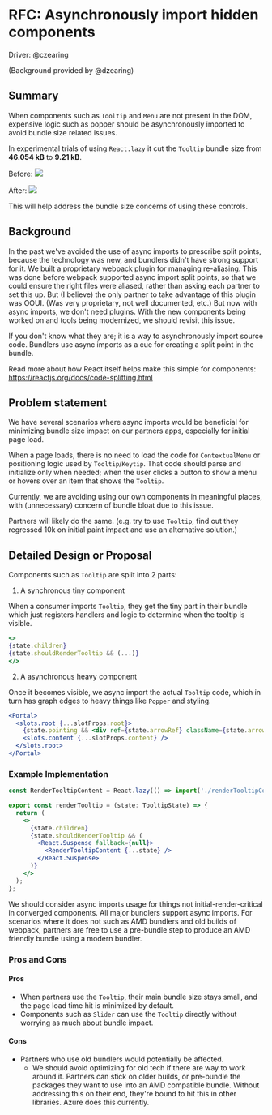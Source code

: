 # RFC: Asynchronously import hidden components

Driver: @czearing

(Background provided by @dzearing)

## Summary

When components such as `Tooltip` and `Menu` are not present in the DOM, expensive logic such as popper should be asynchronously imported to avoid bundle size related issues.

In experimental trials of using `React.lazy` it cut the `Tooltip` bundle size from **46.054 kB** to **9.21 kB**.

Before:
![](https://i.imgur.com/hBbg3OE.png)

After:
![](https://i.imgur.com/LrXqGcp.png)

This will help address the bundle size concerns of using these controls.

## Background

In the past we've avoided the use of async imports to prescribe split points, because the technology was new, and bundlers didn't have strong support for it. We built a proprietary webpack plugin for managing re-aliasing. This was done before webpack supported async import split points, so that we could ensure the right files were aliased, rather than asking each partner to set this up. But (I believe) the only partner to take advantage of this plugin was OOUI. (Was very proprietary, not well documented, etc.) But now with async imports, we don't need plugins. With the new components being worked on and tools being modernized, we should revisit this issue.

If you don't know what they are; it is a way to asynchronously import source code. Bundlers use async imports as a cue for creating a split point in the bundle.

Read more about how React itself helps make this simple for components: https://reactjs.org/docs/code-splitting.html

## Problem statement

We have several scenarios where async imports would be beneficial for minimizing bundle size impact on our partners apps, especially for initial page load.

When a page loads, there is no need to load the code for `ContextualMenu` or positioning logic used by `Tooltip`/`Keytip`. That code should parse and initialize only when needed; when the user clicks a button to show a menu or hovers over an item that shows the `Tooltip`.

Currently, we are avoiding using our own components in meaningful places, with (unnecessary) concern of bundle bloat due to this issue.

Partners will likely do the same. (e.g. try to use `Tooltip`, find out they regressed 10k on initial paint impact and use an alternative solution.)

## Detailed Design or Proposal

Components such as `Tooltip` are split into 2 parts:

1. A synchronous tiny component

When a consumer imports `Tooltip`, they get the tiny part in their bundle which just registers handlers and logic to determine when the tooltip is visible.

```jsx
<>
{state.children}
{state.shouldRenderTooltip && (...)}
</>
```

2. A asynchronous heavy component

Once it becomes visible, we async import the actual `Tooltip` code, which in turn has graph edges to heavy things like `Popper` and styling.

```jsx
<Portal>
  <slots.root {...slotProps.root}>
    {state.pointing && <div ref={state.arrowRef} className={state.arrowClassName} />}
    <slots.content {...slotProps.content} />
  </slots.root>
</Portal>
```

### Example Implementation

```jsx
const RenderTooltipContent = React.lazy(() => import('./renderTooltipContent'));

export const renderTooltip = (state: TooltipState) => {
  return (
    <>
      {state.children}
      {state.shouldRenderTooltip && (
        <React.Suspense fallback={null}>
          <RenderTooltipContent {...state} />
        </React.Suspense>
      )}
    </>
  );
};
```

We should consider async imports usage for things not initial-render-critical in converged components. All major bundlers support async imports. For scenarios where it does not such as AMD bundlers and old builds of webpack, partners are free to use a pre-bundle step to produce an AMD friendly bundle using a modern bundler.

### Pros and Cons

#### Pros

- When partners use the `Tooltip`, their main bundle size stays small, and the page load time hit is minimized by default.
- Components such as `Slider` can use the `Tooltip` directly without worrying as much about bundle impact.

#### Cons

- Partners who use old bundlers would potentially be affected.
  - We should avoid optimizing for old tech if there are way to work around it. Partners can stick on older builds, or pre-bundle the packages they want to use into an AMD compatible bundle. Without addressing this on their end, they're bound to hit this in other libraries. Azure does this currently.
